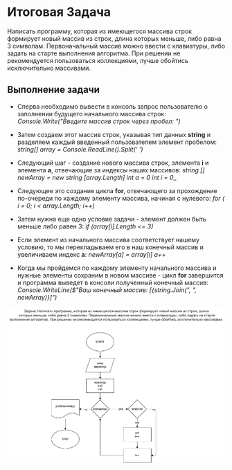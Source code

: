 # Итоговая Задача

Написать программу, которая из имеющегося массива строк формирует новый массив из строк, длина которых меньше, либо равна 3 символам. Первоначальный массив можно ввести с клавиатуры, либо задать на старте выполнения алгоритма. При решении не рекомендуется пользоваться коллекциями, лучше обойтись исключительно массивами.

## Выполнение задачи

- Сперва необходимо вывести в консоль запрос пользователю о заполнении будущего начального массива строк:
  _Console.Write("Введите массив строк через пробел: ")_

- Затем создаем этот массив строк, указывая тип данных **string** и разделяем каждый введенный пользователем элемент пробелом:
  _string[] array = Console.ReadLine().Split(' ')_

- Следующий шаг - создание нового массива строк, элемента **i** и элемента **a**, отвечающие за индексы наших массивов:
  _string [] newArray = new string [array.Length]_
  _int a = 0_
  _int i = 0_\_

- Следующее это создание цикла **for**, отвечающего за прохождение по-очереди по каждому элементу массива, начиная с нулевого:
  _for ( i = 0; i < array.Length; i++)_

- Затем нужна еще одно условие задачи - элемент должен быть меньше либо равен 3:
  _if (array[i].Length <= 3)_

- Если элемент из начального массива соответствует нашему условию, то мы перекладываем его в наш конечный массив и увеличиваем индекс **a**:
  _newArray[a] = array[i]_
  _a++_

* Когда мы пройдемся по каждому элементу начального массива и нужные элементы сохраним в новом массиве - цикл **for** завершится и программа выведет в консоли полученный конечный массив:
  _Console.WriteLine($"Ваш конечный массив: [{string.Join(", ", newArray)}]")_

![Эта блок-схема описывает решение данной задачи](project.png)
